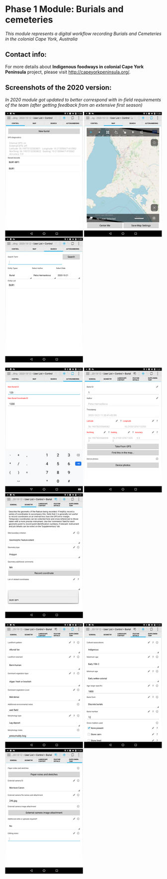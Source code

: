 # Phase 1 Module: Burials and cemeteries

_This module represents a digital workflow recording Burials and Cemeteries in the colonial Cape York, Australia_

## Contact info:
For more details about **Indigenous foodways in colonial Cape York Peninsula** project, please visit http://capeyorkpeninsula.org/.

## Screenshots of the 2020 version:

_In 2020 module got updated to better correspond with in-field requirements of the team (after getting feedback from an extensive first season)_
<p align="left">
<img src="screenshots/Screenshot_20201022-112041.png" width="250"/>
<img src="screenshots/Screenshot_20201022-112045.png" width="250"/>
<img src="screenshots/Screenshot_20201022-112058.png" width="250"/>
    </p>
<p align="left">
<img src="screenshots/Screenshot_20201022-112121.png" width="250"/>
<img src="screenshots/Screenshot_20201022-112135.png" width="250"/>
<img src="screenshots/Screenshot_20201022-112153.png" width="250"/>
    </p>
<p align="left">
<img src="screenshots/Screenshot_20201022-112240.png" width="250"/>
<img src="screenshots/Screenshot_20201022-112247.png" width="250"/>
<img src="screenshots/Screenshot_20201022-112310.png" width="250"/>
</p>

